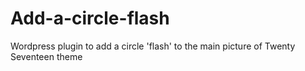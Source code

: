# Add-a-circle-flash
Wordpress plugin to add a circle 'flash' to the main picture of Twenty Seventeen theme
